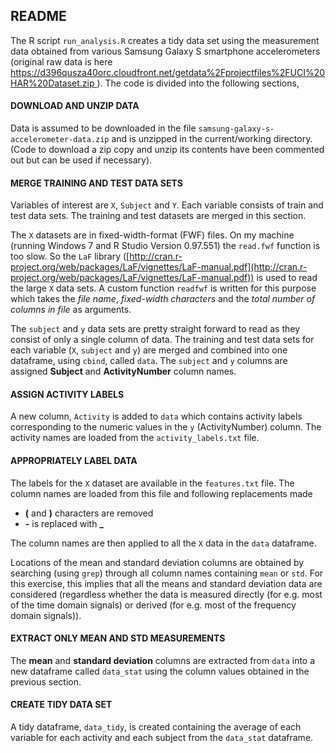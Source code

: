  
## README

The R script `run_analysis.R` creates a tidy data set using the measurement data obtained from various Samsung Galaxy S smartphone accelerometers (original raw data is here [https://d396qusza40orc.cloudfront.net/getdata%2Fprojectfiles%2FUCI%20HAR%20Dataset.zip ](https://d396qusza40orc.cloudfront.net/getdata%2Fprojectfiles%2FUCI%20HAR%20Dataset.zip)). The code is divided into the following sections,


#### DOWNLOAD AND UNZIP DATA 
Data is assumed to be downloaded in the file `samsung-galaxy-s-accelerometer-data.zip` and is unzipped in the current/working directory. (Code to download a zip copy and unzip its contents have been commented out but can be used if necessary).

#### MERGE TRAINING AND TEST DATA SETS 
Variables of interest are `X`, `Subject` and `Y`. Each variable consists of train and test data sets. The training and test datasets are merged in this section. 

The `X` datasets are in fixed-width-format (FWF) files. On my machine (running Windows 7 and R Studio Version 0.97.551) the `read.fwf` function is too slow. So the `LaF` library ([http://cran.r-project.org/web/packages/LaF/vignettes/LaF-manual.pdf](http://cran.r-project.org/web/packages/LaF/vignettes/LaF-manual.pdf)) is used to read the large `X` data sets. A custom function `readfwf` is written for this purpose which takes the *file name*, *fixed-width characters* and the *total number of columns in file* as arguments. 

The `subject` and `y` data sets are pretty straight forward to read as they consist of only a single column of data. The training and test data sets for each variable (`X`, `subject` and `y`) are merged and combined into one dataframe, using `cbind`, called `data`. The `subject` and `y` columns are assigned **Subject** and **ActivityNumber** column names.

#### ASSIGN ACTIVITY LABELS  
A new column, `Activity` is added to `data` which contains activity labels corresponding to the numeric values in the `y` (ActivityNumber) column. The activity names are loaded from the `activity_labels.txt` file.  

#### APPROPRIATELY LABEL DATA
The labels for the `X` dataset are available in the `features.txt` file. The column names are loaded from this file and following replacements made 

* **(** and **)** characters are removed
* **-** is replaced with **_**

The column names are then applied to all the `X` data in the `data` dataframe.

Locations of the mean and standard deviation columns are obtained by searching (using `grep`) through all column names containing `mean` or `std`. For this exercise, this implies that all the means and standard deviation data are considered (regardless whether the data is measured directly (for e.g. most of the time domain signals) or derived (for e.g. most of the frequency domain signals)).

#### EXTRACT ONLY MEAN AND STD MEASUREMENTS
The **mean** and **standard deviation** columns are extracted from `data` into a new dataframe called `data_stat` using the column values obtained in the previous section.

#### CREATE TIDY DATA SET 
A tidy dataframe, `data_tidy`, is created containing the average of each variable for each activity and each subject from the `data_stat` dataframe.